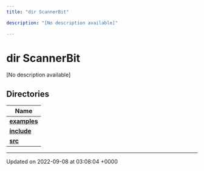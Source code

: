 ```yaml
---
title: "dir ScannerBit"

description: "[No description available]"

---
```


# dir ScannerBit

[No description available]

## Directories

| Name           |
| -------------- |
| **[examples](/documentation/code/files/dir_bbbfd0702f0dc7aacadf18c210711818/#dir-examples)**  |
| **[include](/documentation/code/files/dir_05fbb9f424d9ed4288dc7709debd0ffd/#dir-include)**  |
| **[src](/documentation/code/files/dir_7e7214566a1bf7120f8297a8773531b2/#dir-src)**  |






-------------------------------

Updated on 2022-09-08 at 03:08:04 +0000
